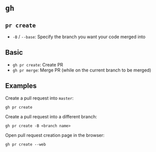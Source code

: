 # `gh`

## `pr create`

- `-B` / `--base`: Specify the branch you want your code merged into

## Basic

- `gh pr create`: Create PR
- `gh pr merge`: Merge PR (while on the current branch to be merged)

## Examples

Create a pull request into `master`:

	gh pr create

Create a pull request into a different branch:

	gh pr create -B <branch name>

Open pull request creation page in the browser:

	gh pr create --web

